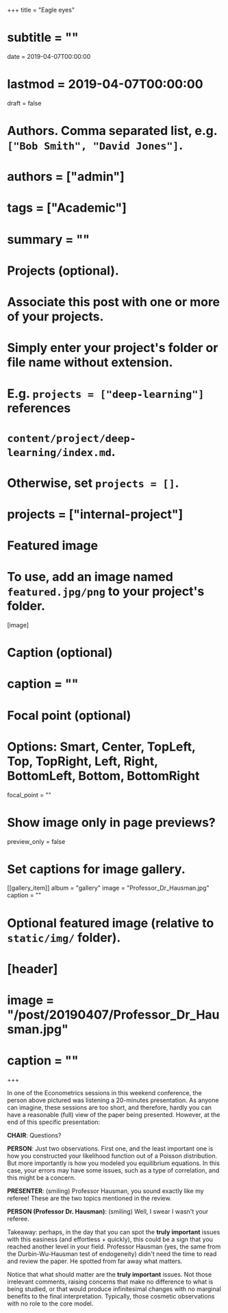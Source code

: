 +++
title = "Eagle eyes"
# subtitle = ""

date = 2019-04-07T00:00:00
# lastmod = 2019-04-07T00:00:00

draft = false

# Authors. Comma separated list, e.g. `["Bob Smith", "David Jones"]`.
# authors = ["admin"]

# tags = ["Academic"]
# summary = ""

# Projects (optional).
#   Associate this post with one or more of your projects.
#   Simply enter your project's folder or file name without extension.
#   E.g. `projects = ["deep-learning"]` references 
#   `content/project/deep-learning/index.md`.
#   Otherwise, set `projects = []`.
# projects = ["internal-project"]

# Featured image
# To use, add an image named `featured.jpg/png` to your project's folder. 
[image]
  # Caption (optional)
# caption = ""

  # Focal point (optional)
  # Options: Smart, Center, TopLeft, Top, TopRight, Left, Right, BottomLeft, Bottom, BottomRight
  focal_point = ""

  # Show image only in page previews?
  preview_only = false

# Set captions for image gallery.

[[gallery_item]]
album = "gallery"
image = "Professor_Dr_Hausman.jpg"
caption = ""

# Optional featured image (relative to `static/img/` folder).
# [header]
# image = "/post/20190407/Professor_Dr_Hausman.jpg"
# caption = ""
+++
    
In one of the Econometrics sessions in this weekend conference, the person above pictured was listening a 20-minutes presentation. As anyone can imagine, these sessions are too short, and therefore, hardly you can have a reasonable (full) view of the paper being presented. However, at the end of this specific presentation:

**CHAIR**: Questions?

**PERSON**: Just two observations. First one, and the least important one is how you constructed your likelihood function out of a Poisson distribution. But more importantly is how you modeled you equilibrium equations. In this case, your errors may have some issues, such as a type of correlation, and this might be a concern.

**PRESENTER**: (smiling) Professor Hausman, you sound exactly like my referee! These are the two topics mentioned in the review.

**PERSON (Professor Dr. Hausman)**: (smiling) Well, I swear I wasn't your referee.

Takeaway: perhaps, in the day that you can spot the **truly important** issues with this easiness (and effortless + quickly), this could be a sign that you reached another level in your field. Professor Hausman (yes, the same from the Durbin-Wu-Hausman test of endogeneity) didn't need the time to read and review the paper. He spotted from far away what matters.

Notice that what should matter are the **truly important** issues. Not those irrelevant comments, raising concerns that make no difference to what is being studied, or that would produce infinitesimal changes with no marginal benefits to the final interpretation. Typically, those cosmetic observations with no role to the core model.

